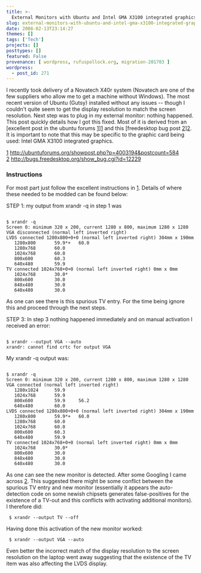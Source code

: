 ```yaml
---
title: >-
  External Monitors with Ubuntu and Intel GMA X3100 integrated graphics
slug: external-monitors-with-ubuntu-and-intel-gma-x3100-integrated-graphics
date: 2008-02-13T23:14:27
themes: []
tags: ['Tech']
projects: []
posttypes: []
featured: False
provenance: [ wordpress, rufuspollock.org, migration-201703 ]
wordpress:
  - post_id: 271
---
```


I recently took delivery of a Novatech X40r system (Novatech are one of the few suppliers who allow me to get a machine without Windows). The most recent version of Ubuntu (Gutsy) installed without any issues -- though I couldn't quite seem to get the display resolution to match the screen resolution. Next step was to plug in my external monitor: nothing happened. This post quickly details how I got this fixed. Most of it is derived from an [excellent post in the ubuntu forums [1]][1] and this [freedesktop bug post [2]][2]. It is important to note that this may be specific to the graphic card being used: Intel GMA X3100 integrated graphics.

[1]: http://ubuntuforums.org/showpost.php?p=4003194&postcount=584
[2]: http://bugs.freedesktop.org/show_bug.cgi?id=12229

[1] <http://ubuntuforums.org/showpost.php?p=4003194&postcount=584>  
[2] <http://bugs.freedesktop.org/show_bug.cgi?id=12229>

### Instructions

For most part just follow the excellent instructions in [1]. Details of where these needed to be modded can be found below:

STEP 1:  my output from xrandr -q in step 1 was

<pre><code>
$ xrandr -q
Screen 0: minimum 320 x 200, current 1280 x 800, maximum 1280 x 1280
VGA disconnected (normal left inverted right)
LVDS connected 1280x800+0+0 (normal left inverted right) 304mm x 190mm
   1280x800       59.9*+   60.0  
   1280x768       60.0  
   1024x768       60.0  
   800x600        60.3  
   640x480        59.9  
TV connected 1024x768+0+0 (normal left inverted right) 0mm x 0mm
   1024x768       30.0* 
   800x600        30.0  
   848x480        30.0  
   640x480        30.0  
</code></pre>

As one can see there is this spurious TV entry. For the time being ignore this and proceed through the next steps.

STEP 3: In step 3 nothing happened immediately and on manual activation I received an error:

<pre><code>
$ xrandr --output VGA --auto
xrandr: cannot find crtc for output VGA
</code></pre>

My xrandr -q output was:

<pre><code>
$ xrandr -q
Screen 0: minimum 320 x 200, current 1280 x 800, maximum 1280 x 1280
VGA connected (normal left inverted right)
   1280x1024      59.9  
   1024x768       59.9  
   800x600        59.9     56.2  
   640x480        60.0  
LVDS connected 1280x800+0+0 (normal left inverted right) 304mm x 190mm
   1280x800       59.9*+   60.0  
   1280x768       60.0  
   1024x768       60.0  
   800x600        60.3  
   640x480        59.9  
TV connected 1024x768+0+0 (normal left inverted right) 0mm x 0mm
   1024x768       30.0* 
   800x600        30.0  
   848x480        30.0  
   640x480        30.0  
</code></pre>

As one can see the new monitor is detected. After some Googling I came across [2]. This suggested there might be some conflict between the spurious TV entry and new monitor (essentially it appears the auto-detection code on some newish chipsets generates false-positives for the existence of a TV-out and this conflicts with activating additional monitors). I therefore did:

     $ xrandr --output TV --off

Having done this activation of the new monitor worked:

     $ xrandr --output VGA --auto

Even better the incorrect match of the display resolution to the screen resolution on the laptop went away suggesting that the existence of the TV item was also affecting the LVDS display.


